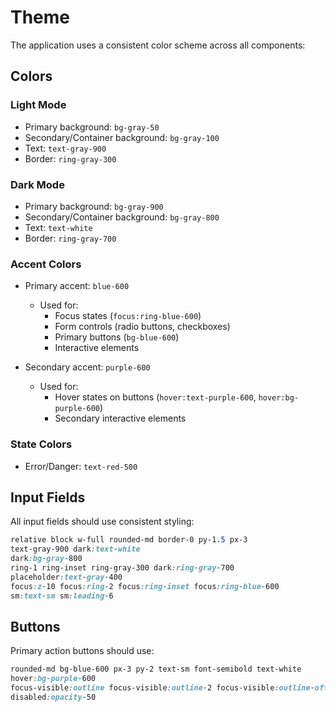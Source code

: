 # Theme

The application uses a consistent color scheme across all components:

## Colors

### Light Mode

- Primary background: `bg-gray-50`
- Secondary/Container background: `bg-gray-100`
- Text: `text-gray-900`
- Border: `ring-gray-300`

### Dark Mode

- Primary background: `bg-gray-900`
- Secondary/Container background: `bg-gray-800`
- Text: `text-white`
- Border: `ring-gray-700`

### Accent Colors

- Primary accent: `blue-600`
  - Used for: 
    - Focus states (`focus:ring-blue-600`)
    - Form controls (radio buttons, checkboxes)
    - Primary buttons (`bg-blue-600`)
    - Interactive elements

- Secondary accent: `purple-600`
  - Used for:
    - Hover states on buttons (`hover:text-purple-600`, `hover:bg-purple-600`)
    - Secondary interactive elements

### State Colors

- Error/Danger: `text-red-500`

## Input Fields

All input fields should use consistent styling:

```css
relative block w-full rounded-md border-0 py-1.5 px-3 
text-gray-900 dark:text-white 
dark:bg-gray-800 
ring-1 ring-inset ring-gray-300 dark:ring-gray-700 
placeholder:text-gray-400 
focus:z-10 focus:ring-2 focus:ring-inset focus:ring-blue-600 
sm:text-sm sm:leading-6
```

## Buttons

Primary action buttons should use:

```css
rounded-md bg-blue-600 px-3 py-2 text-sm font-semibold text-white 
hover:bg-purple-600 
focus-visible:outline focus-visible:outline-2 focus-visible:outline-offset-2 focus-visible:outline-blue-600 
disabled:opacity-50
```
